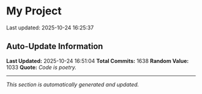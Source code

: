 # My Project


Last updated: 2025-10-24 16:25:37













































































































































































































































































































































































































































































































































































































































































































































































































































































































































































































































































































































































































































































































































































































































































































































































































































































































































































































































































































































































































































































































## Auto-Update Information

**Last Updated:** 2025-10-24 16:51:04
**Total Commits:** 1638
**Random Value:** 1033
**Quote:** _Code is poetry._

---
_This section is automatically generated and updated._